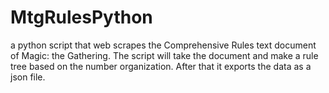 # MtgRulesPython

a python script that web scrapes the Comprehensive Rules text document of Magic: the Gathering. The script will take the document and make a rule tree based on the number organization. After that it exports the data as a json file.
